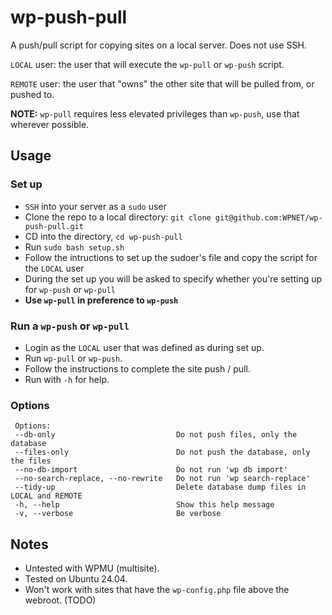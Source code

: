 # wp-push-pull
 A push/pull script for copying sites on a local server. Does not use SSH.

 `LOCAL`  user: the user that will execute the `wp-pull` or `wp-push` script.
 
 `REMOTE` user: the user that "owns" the other site that will be pulled from, or pushed to.
 
 **NOTE:** `wp-pull` requires less elevated privileges than `wp-push`, use that wherever possible.

## Usage
### Set up
 - `SSH` into your server as a `sudo` user
 - Clone the repo to a local directory: `git clone git@github.com:WPNET/wp-push-pull.git`
 - CD into the directory, `cd wp-push-pull`
 - Run `sudo bash setup.sh`
 - Follow the intructions to set up the sudoer's file and copy the script for the `LOCAL` user
 - During the set up you will be asked to specify whether you're setting up for `wp-push` or `wp-pull`
 - **Use `wp-pull` in preference to `wp-push`**

### Run a `wp-push` or `wp-pull`
- Login as the `LOCAL` user that was defined as during set up.
- Run `wp-pull` or `wp-push`.
- Follow the instructions to complete the site push / pull.
- Run with `-h` for help.

### Options

```
 Options:
 --db-only                           Do not push files, only the database
 --files-only                        Do not push the database, only the files
 --no-db-import                      Do not run 'wp db import'
 --no-search-replace, --no-rewrite   Do not run 'wp search-replace'
 --tidy-up                           Delete database dump files in LOCAL and REMOTE
 -h, --help                          Show this help message
 -v, --verbose                       Be verbose
```

## Notes
- Untested with WPMU (multisite).
- Tested on Ubuntu 24.04.
- Won't work with sites that have the `wp-config.php` file above the webroot. (TODO)
